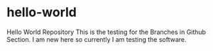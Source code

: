 # hello-world
Hello World Repository 
This is the testing for the Branches in Github Section. I am new here so currently I am testing the software.
